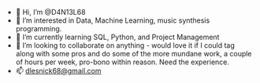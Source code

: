 - 👋 Hi, I’m @D4N13L68
- 👀 I’m interested in Data, Machine Learning, music synthesis programming.
- 🌱 I’m currently learning SQL, Python, and Project Management
- 💞️ I’m looking to collaborate on anything - would love it if I could tag along with some pros and do some of the more mundane work, a couple of hours per week, pro-bono within reason. Need the experience.
- 📫 dlesnick68@gmail.com
